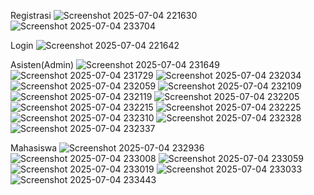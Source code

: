 Registrasi 
![Screenshot 2025-07-04 221630](https://github.com/user-attachments/assets/1f83f658-2efe-4e4f-b9c2-e1a523cc82ab)
![Screenshot 2025-07-04 233704](https://github.com/user-attachments/assets/fe8d9320-3f1e-4325-8f3d-a81f3ac5cfd4)

Login
![Screenshot 2025-07-04 221642](https://github.com/user-attachments/assets/6c387956-46a4-457f-824a-03d6d68c77b7)

Asisten(Admin)
![Screenshot 2025-07-04 231649](https://github.com/user-attachments/assets/9e2f5f5a-dab7-4234-af27-2c79e5373d1f)
![Screenshot 2025-07-04 231729](https://github.com/user-attachments/assets/7acf0fb4-1f3c-4a0f-8f13-6973a15c367e)
![Screenshot 2025-07-04 232034](https://github.com/user-attachments/assets/dcaa2988-09bd-46d8-9853-d3f54b33b37f)
![Screenshot 2025-07-04 232059](https://github.com/user-attachments/assets/3f8ecea2-ac68-4a8c-8131-e0adf1c0865d)
![Screenshot 2025-07-04 232109](https://github.com/user-attachments/assets/b1fbbcf3-a10f-42e5-9ba9-e75e05e2a9fb)
![Screenshot 2025-07-04 232119](https://github.com/user-attachments/assets/5bb91bca-5aa5-4286-a212-86a690bb41ea)
![Screenshot 2025-07-04 232205](https://github.com/user-attachments/assets/d4b31754-4702-49c0-815c-fc4d6b47b2f0)
![Screenshot 2025-07-04 232215](https://github.com/user-attachments/assets/f3255c8e-7e49-4c31-8e83-d9a9fab1a516)
![Screenshot 2025-07-04 232225](https://github.com/user-attachments/assets/fc8c21c0-2640-4c8a-8169-b7a3adf83f54)
![Screenshot 2025-07-04 232310](https://github.com/user-attachments/assets/f982d5e8-a518-4a50-bc70-d021f3e47401)
![Screenshot 2025-07-04 232328](https://github.com/user-attachments/assets/97975f9c-5e34-449f-b44d-57474107668a)
![Screenshot 2025-07-04 232337](https://github.com/user-attachments/assets/7af54d98-403f-4761-b33b-e799955b2fe2)

Mahasiswa
![Screenshot 2025-07-04 232936](https://github.com/user-attachments/assets/4f1bdeff-6c11-41d8-8445-f272ebfdf35d)
![Screenshot 2025-07-04 233008](https://github.com/user-attachments/assets/1d8634b4-5c6a-4351-83fe-8e4632ea6f0e)
![Screenshot 2025-07-04 233059](https://github.com/user-attachments/assets/930424f3-5c15-4ace-a7cb-cd9e90fd5500)
![Screenshot 2025-07-04 233019](https://github.com/user-attachments/assets/0fe77e14-b0ab-4195-a2e5-1f7e44884d12)
![Screenshot 2025-07-04 233033](https://github.com/user-attachments/assets/aa8ebc3e-fcbb-4203-b0c7-27cde0615542)
![Screenshot 2025-07-04 233443](https://github.com/user-attachments/assets/b23b7add-aa2b-461a-a10e-be277f4690be)
